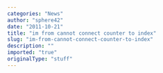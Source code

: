 ```yaml
---
categories: "News"
author: "sphere42"
date: "2011-10-21"
title: "im from cannot connect counter to index"
slug: "im-from-cannot-connect-counter-to-index"
description: ""
imported: "true"
originalType: "stuff"
---
```



